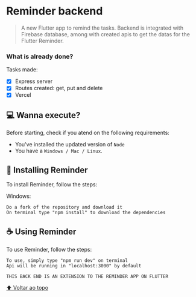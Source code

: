 # Reminder backend

> A new Flutter app to remind the tasks. Backend is integrated with Firebase database, among with created apis to get the datas for the Flutter Reminder.

### What is already done?

Tasks made:

- [x] Express server
- [x] Routes created: get, put and delete
- [x] Vercel

## 💻 Wanna execute?

Before starting, check if you atend on the following requirements: 

* You've installed the updated version of `Node`
* You have a `Windows / Mac / Linux`.

## 🚀 Installing Reminder

To install Reminder, follow the steps:

Windows:
```
Do a fork of the repository and download it
On terminal type "npm install" to download the dependencies
```

## ☕ Using Reminder

To use Reminder, follow the steps:

```
To use, simply type "npm run dev" on terminal
Api will be running in "localhost:3000" by default

THIS BACK END IS AN EXTENSION TO THE REMINDER APP ON FLUTTER
```

[⬆ Voltar ao topo](#nome-do-projeto)<br>
